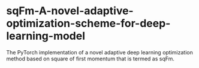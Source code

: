 # sqFm-A-novel-adaptive-optimization-scheme-for-deep-learning-model
The PyTorch implementation of  a novel adaptive deep learning optimization method based on square of first momentum that is termed as sqFm. 
